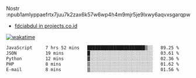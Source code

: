 Nostr :npub1amlyppaefrtx7juu7k2zax6k57w6wp4h4m9mjr5je9lxwy6aqvxsgarqpw


- [fdciabdul in projects.co.id](https://projects.co.id/public/browse_users/view/496e26/fdciabdul)



[![wakatime](https://wakatime.com/badge/user/87646243-158a-4241-a3cb-668e1fa2dbb8.svg)](https://wakatime.com/@87646243-158a-4241-a3cb-668e1fa2dbb8)
<!--START_SECTION:waka-->

```txt
JavaScript     7 hrs 52 mins   ██████████████████████▒░░   89.25 %
JSON           19 mins         █░░░░░░░░░░░░░░░░░░░░░░░░   03.61 %
Python         12 mins         ▓░░░░░░░░░░░░░░░░░░░░░░░░   02.36 %
PHP            8 mins          ▒░░░░░░░░░░░░░░░░░░░░░░░░   01.62 %
E-mail         8 mins          ▒░░░░░░░░░░░░░░░░░░░░░░░░   01.56 %
```

<!--END_SECTION:waka-->

